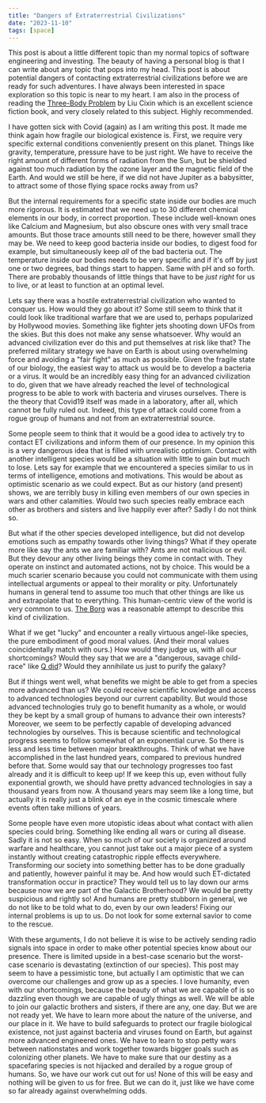 ```yaml
---
title: "Dangers of Extraterrestrial Civilizations"
date: "2023-11-10"
tags: [space]
---
```


This post is about a little different topic than my normal topics of software engineering and investing. The beauty of having a personal blog is that I can write about any topic that pops into my head. This post is about potential dangers of contacting extraterrestrial civilizations before we are ready for such adventures. I have always been interested in space exploration so this topic is near to my heart. I am also in the process of reading the [Three-Body Problem](https://en.wikipedia.org/wiki/The_Three-Body_Problem_(novel)) by Liu Cixin which is an excellent science fiction book, and very closely related to this subject. Highly recommended.

I have gotten sick with Covid (again) as I am writing this post. It made me think again how fragile our biological existence is. First, we require very specific external conditions conveniently present on this planet. Things like gravity, temperature, pressure have to be just right. We have to receive the right amount of different forms of radiation from the Sun, but be shielded against too much radiation by the ozone layer and the magnetic field of the Earth. And would we still be here, if we did not have Jupiter as a babysitter, to attract some of those flying space rocks away from us?

But the internal requirements for a specific state inside our bodies are much more rigorous. It is estimated that we need up to 30 different chemical elements in our body, in correct proportion. These include well-known ones like Calcium and Magnesium, but also obscure ones with very small trace amounts. But those trace amounts still need to be there, however small they may be. We need to keep good bacteria inside our bodies, to digest food for example, but simultaneously keep *all* of the bad bacteria out. The temperature inside our bodies needs to be very specific and if it's off by just one or two degrees, bad things start to happen. Same with pH and so forth. There are probably thousands of little things that have to be *just right* for us to live, or at least to function at an optimal level.

Lets say there was a hostile extraterrestrial civilization who wanted to conquer us. How would they go about it? Some still seem to think that it could look like traditional warfare that we are used to, perhaps popularized by Hollywood movies. Something like fighter jets shooting down UFOs from the skies. But this does not make any sense whatsoever. Why would an advanced civilization ever do this and put themselves at risk like that? The preferred military strategy we have on Earth is about using overwhelming force and avoiding a "fair fight" as much as possible. Given the fragile state of our biology, the easiest way to attack us would be to develop a bacteria or a virus. It would be an incredibly easy thing for an advanced civilization to do, given that we have already reached the level of technological progress to be able to work with bacteria and viruses ourselves. There is the theory that Covid19 itself was made in a laboratory, after all, which cannot be fully ruled out. Indeed, this type of attack could come from a rogue group of humans and not from an extraterrestrial source.

Some people seem to think that it would be a good idea to actively try to contact ET civilizations and inform them of our presence. In my opinion this is a very dangerous idea that is filled with unrealistic optimism. Contact with another intelligent species would be a situation with little to gain but much to lose. Lets say for example that we encountered a species similar to us in terms of intelligence, emotions and motivations. This would be about as optimistic scenario as we could expect. But as our history (and present) shows, we are terribly busy in killing even members of our own species in wars and other calamities. Would two such species really embrace each other as brothers and sisters and live happily ever after? Sadly I do not think so.

But what if the other species developed intelligence, but did not develop emotions such as empathy towards other living things? What if they operate more like say the ants we are familiar with? Ants are not malicious or evil. But they devour any other living beings they come in contact with. They operate on instinct and automated actions, not by choice. This would be a much scarier scenario because you could not communicate with them using intellectual arguments or appeal to their morality or pity. Unfortunately humans in general tend to assume too much that other things are like us and extrapolate that to everything. This human-centric view of the world is very common to us. [The Borg](https://en.wikipedia.org/wiki/Borg) was a reasonable attempt to describe this kind of civilization.

What if we get "lucky" and encounter a really virtuous angel-like species, the pure embodiment of good moral values. (And their moral values coincidentally match with ours.) How would they judge us, with all our shortcomings? Would they say that we are a "dangerous, savage child-race" like [Q did](https://memory-alpha.fandom.com/wiki/Encounter_at_Farpoint_(episode))? Would they annihilate us just to purify the galaxy?

But if things went well, what benefits we might be able to get from a species more advanced than us? We could receive scientific knowledge and access to advanced technologies beyond our current capability. But would those advanced technologies truly go to benefit humanity as a whole, or would they be kept by a small group of humans to advance their own interests? Moreover, we seem to be perfectly capable of developing advanced technologies by ourselves. This is because scientific and technological progress seems to follow somewhat of an exponential curve. So there is less and less time between major breakthroughs. Think of what we have accomplished in the last hundred years, compared to previous hundred before that. Some would say that our technology progresses too fast already and it is difficult to keep up! If we keep this up, even without fully exponential growth, we should have pretty advanced technologies in say a thousand years from now. A thousand years may seem like a long time, but actually it is really just a blink of an eye in the cosmic timescale where events often take millions of years.

Some people have even more utopistic ideas about what contact with alien species could bring. Something like ending all wars or curing all disease. Sadly it is not so easy. When so much of our society is organized around warfare and healthcare, you cannot just take out a major piece of a system instantly without creating catastrophic ripple effects everywhere. Transforming our society into something better has to be done gradually and patiently, however painful it may be. And how would such ET-dictated transformation occur in practice? They would tell us to lay down our arms because now we are part of the Galactic Brotherhood? We would be pretty suspicious and rightly so! And humans are pretty stubborn in general, we do not like to be told what to do, even by our own leaders! Fixing our internal problems is up to us. Do not look for some external savior to come to the rescue.

With these arguments, I do not believe it is wise to be actively sending radio signals into space in order to make other potential species know about our presence. There is limited upside in a best-case scenario but the worst-case scenario is devastating (extinction of our species). This post may seem to have a pessimistic tone, but actually I am optimistic that we can overcome our challenges and grow up as a species. I love humanity, even with our shortcomings, because the beauty of what we are capable of is so dazzling even though we are capable of ugly things as well. We will be able to join our galactic brothers and sisters, if there are any, one day. But we are not ready yet. We have to learn more about the nature of the universe, and our place in it. We have to build safeguards to protect our fragile biological existence, not just against bacteria and viruses found on Earth, but against more advanced engineered ones. We have to learn to stop petty wars between nationstates and work together towards bigger goals such as colonizing other planets. We have to make sure that our destiny as a spacefaring species is not hijacked and derailed by a rogue group of humans. So, we have our work cut out for us! None of this will be easy and nothing will be given to us for free. But we can do it, just like we have come so far already against overwhelming odds.
